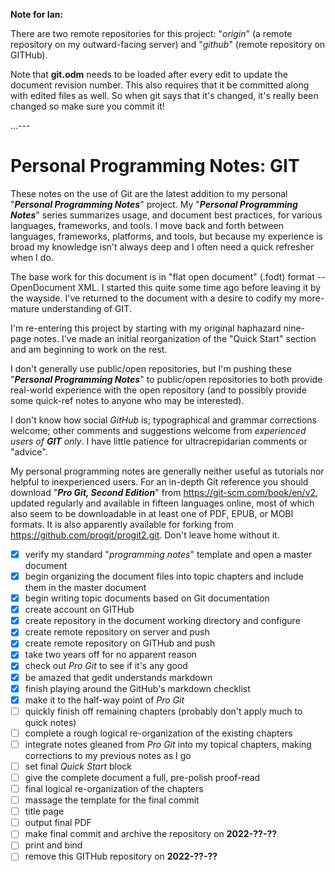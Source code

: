 **Note for Ian:**

There are two remote repositories for this project:  "_origin_" (a remote repository on my outward-facing server) and "_github_" (remote repository on GITHub).

Note that **git.odm** needs to be loaded after every edit to update the document revision number.  This also requires that it be committed along with edited files as well.  So when git says that it's changed, it's really been changed so make sure you commit it!

...---

# Personal Programming Notes: GIT

These notes on the use of Git are the latest addition to my personal "**_Personal Programming Notes_**" project.  My "**_Personal Programming Notes_**" series summarizes usage, and document best practices, for various languages, frameworks, and tools.  I move back and forth between languages, frameworks, platforms, and tools, but because my experience is broad my knowledge isn't always deep and I often need a quick refresher when I do.

The base work for this document is in "flat open document" (.fodt) format -- OpenDocument XML.  I started this quite some time ago before leaving it by the wayside.  I've returned to the document with a desire to codify my more-mature understanding of GIT.

I'm re-entering this project by starting with my original haphazard nine-page notes.  I've made an initial reorganization of the "Quick Start" section and am beginning to work on the rest.

I don't generally use public/open repositories, but I'm pushing these "**_Personal Programming Notes_**" to public/open repositories to both provide real-world experience with the open repository (and to possibly provide some quick-ref notes to anyone who may be interested).

I don't know how social _GitHub_ is; typographical and grammar corrections welcome; other comments and suggestions welcome from _experienced users of **GIT** only_.  I have little patience for ultracrepidarian comments or "advice".

My personal programming notes are generally neither useful as tutorials nor helpful to inexperienced users.  For an in-depth Git reference you should download "**_Pro Git, Second Edition_**" from https://git-scm.com/book/en/v2, updated regularly and available in fifteen languages online, most of which also seem to be downloadable in at least one of PDF, EPUB, or MOBI formats.  It is also apparently available for forking from https://github.com/progit/progit2.git.  Don't leave home without it.

- [x] verify my standard "_programming notes_" template and open a master document
- [X] begin organizing the document files into topic chapters and include them in the master document
- [X] begin writing topic documents based on Git documentation
- [X] create account on GITHub
- [X] create repository in the document working directory and configure
- [X] create remote repository on server and push
- [X] create remote repository on GITHub and push
- [X] take two years off for no apparent reason
- [X] check out _Pro Git_ to see if it's any good
- [x] be amazed that gedit understands markdown
- [X] finish playing around the GitHub's markdown checklist
- [x] make it to the half-way point of _Pro Git_
- [ ] quickly finish off remaining chapters (probably don't apply much to quick notes)
- [ ] complete a rough logical re-organization of the existing chapters
- [ ] integrate notes gleaned from _Pro Git_ into my topical chapters, making corrections to my previous notes as I go
- [ ] set final _Quick Start_ block
- [ ] give the complete document a full, pre-polish proof-read
- [ ] final logical re-organization of the chapters
- [ ] massage the template for the final commit
- [ ] title page
- [ ] output final PDF
- [ ] make final commit and archive the repository on ____2022-??-??____
- [ ] print and bind
- [ ] remove this GITHub repository on ____2022-??-??____
